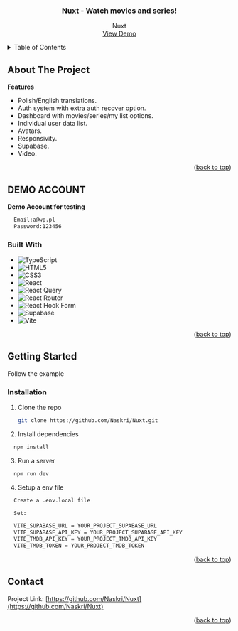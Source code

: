 <h3 align="center">Nuxt - Watch movies and series!</h3>

  <p align="center">
    Nuxt
    <br />
    <a href="https://nuxt-theta-sandy.vercel.app/">View Demo</a>
  </p>
</div>

<details>
  <summary>Table of Contents</summary>
  <ol>
    <li>
      <a href="#about-the-project">About The Project</a>
      <ul>
        <li><a href="#built-with">Built With</a></li>
      </ul>
    </li>
    <li>
      <a href="#getting-started">Getting Started</a>
      <ul>
        <li><a href="#prerequisites">Prerequisites</a></li>
        <li><a href="#installation">Installation</a></li>
      </ul>
    </li>
    <li><a href="#usage">Usage</a></li>
    <li><a href="#contact">Contact</a></li>
  </ol>
</details>

## About The Project

<strong>Features</strong>

- Polish/English translations.
- Auth system with extra auth recover option.
- Dashboard with movies/series/my list options.
- Individual user data list.
- Avatars.
- Responsivity.
- Supabase.
- Video.

<p align="right">(<a href="#readme-top">back to top</a>)</p>

## DEMO ACCOUNT

<strong>Demo Account for testing</strong>

```sh
  Email:a@wp.pl
  Password:123456
```

### Built With

- ![TypeScript](https://img.shields.io/badge/typescript-%23007ACC.svg?style=for-the-badge&logo=typescript&logoColor=white)
- ![HTML5](https://img.shields.io/badge/html5-%23E34F26.svg?style=for-the-badge&logo=html5&logoColor=white)
- ![CSS3](https://img.shields.io/badge/css3-%231572B6.svg?style=for-the-badge&logo=css3&logoColor=white)
- ![React](https://img.shields.io/badge/react-%2320232a.svg?style=for-the-badge&logo=react&logoColor=%2361DAFB)
- ![React Query](https://img.shields.io/badge/-React%20Query-FF4154?style=for-the-badge&logo=react%20query&logoColor=white)
- ![React Router](https://img.shields.io/badge/React_Router-CA4245?style=for-the-badge&logo=react-router&logoColor=white)
- ![React Hook Form](https://img.shields.io/badge/React%20Hook%20Form-%23EC5990.svg?style=for-the-badge&logo=reacthookform&logoColor=white)
- ![Supabase](https://img.shields.io/badge/Supabase-3ECF8E?style=for-the-badge&logo=supabase&logoColor=white)
- ![Vite](https://img.shields.io/badge/vite-%23646CFF.svg?style=for-the-badge&logo=vite&logoColor=white)

<p align="right">(<a href="#readme-top">back to top</a>)</p>

## Getting Started

Follow the example

### Installation

1. Clone the repo
   ```sh
   git clone https://github.com/Naskri/Nuxt.git
   ```
2. Install dependencies

```sh
  npm install
```

3. Run a server

```sh
  npm run dev
```

4. Setup a env file

```sh
  Create a .env.local file

  Set:

  VITE_SUPABASE_URL = YOUR_PROJECT_SUPABASE_URL
  VITE_SUPABASE_API_KEY = YOUR_PROJECT_SUPABASE_API_KEY
  VITE_TMDB_API_KEY = YOUR_PROJECT_TMDB_API_KEY
  VITE_TMDB_TOKEN = YOUR_PROJECT_TMDB_TOKEN

```

<p align="right">(<a href="#readme-top">back to top</a>)</p>

## Contact

Project Link: [https://github.com/Naskri/Nuxt](https://github.com/Naskri/Nuxt)

<p align="right">(<a href="#readme-top">back to top</a>)</p>
